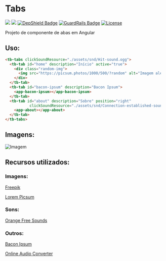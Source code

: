 # Tabs

[<img src="https://api.travis-ci.org/caiocampos/tabs.svg?branch=master">](https://travis-ci.org/caiocampos/tabs)
![](https://img.shields.io/david/caiocampos/tabs.svg)
[![DepShield Badge](https://depshield.sonatype.org/badges/caiocampos/tabs/depshield.svg)](https://depshield.github.io)
[![GuardRails Badge](https://badges.guardrails.io/caiocampos/tabs.svg)](https://www.guardrails.io/)
[![License](https://img.shields.io/github/license/caiocampos/tabs.svg)](LICENSE)


Projeto de componente de abas em Angular

## Uso:

```html
<tb-tabs clickSoundResource="./assets/snd/Hit-sound.ogg">
  <tb-tab id="home" description="Início" active="true">
    <div class="random-img">
      <img src="https://picsum.photos/1000/500/?random" alt="Imagem aleatória">
    </div>
  </tb-tab>
  <tb-tab id="bacon-ipsum" description="Bacon Ipsum">
    <app-bacon-ipsum></app-bacon-ipsum>
  </tb-tab>
  <tb-tab id="about" description="Sobre" position="right" 
           clickSoundResource="./assets/snd/Connection-established-sound-effect.ogg">
    <app-about></app-about>
  </tb-tab>
</tb-tabs>
```

## Imagens:

![Imagem](https://i.ibb.co/QpmP17Q/1.jpg)

## Recursos utilizados:

### Imagens:

[Freepik](http://www.freepik.com/)

[Lorem Picsum](https://picsum.photos/)

### Sons:

[Orange Free Sounds](http://www.orangefreesounds.com/)

### Outros:

[Bacon Ipsum](https://baconipsum.com/)

[Online Audio Converter](https://online-audio-converter.com/)
